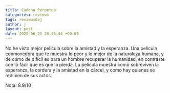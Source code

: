```yaml
---
title: Cadena Perpetua
categories: reviews
tags: reviewsdej
author: j
layout: post
date: 2025-06-25 20:45:44 +00:00
---
```


No he visto mejor película sobre la amistad y la esperanza. Una película conmovedora que te muestra lo peor y lo mejor de la naturaleza humana, y de cómo de difícil es para un hombre recuperar la humanidad, en contraste con lo fácil que es que la pierda. La película muestra como sobreviven la esperanza, la cordura y la amistad en la cárcel, y como hay quienes se redimen de sus actos.

Nota: 8.9/10

